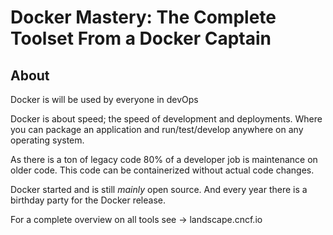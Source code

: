 # Docker Mastery: The Complete Toolset From a Docker Captain

## About 

Docker is will be used by everyone in devOps

Docker is about speed; the speed of development and deployments. Where you can
package an application and run/test/develop anywhere on any operating system.

As there is a ton of legacy code 80% of a developer job is maintenance on older
code. This code can be containerized without actual code changes.

Docker started and is still *mainly* open source. And every year there is a
birthday party for the Docker release.

For a complete overview on all tools see -> landscape.cncf.io 


